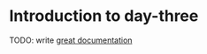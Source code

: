 # Introduction to day-three

TODO: write [great documentation](http://jacobian.org/writing/what-to-write/)
